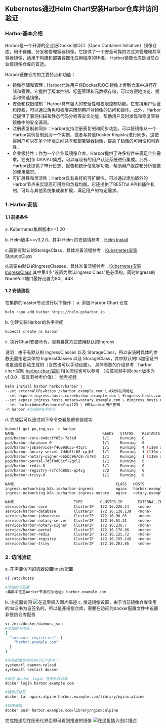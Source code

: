 ## Kubernetes通过Helm Chart安装Harbor仓库并访问验证
### Harbor基本介绍
Harbor是一个开源的企业级Docker和OCI（Open Container Initiative）镜像仓库，用于存储、分发和管理容器镜像。它提供了一个安全可靠的方式来管理和共享容器镜像，适用于构建和部署容器化应用程序的环境。
Harbor镜像仓库是当前企业级镜像仓库的首选。

Harbor镜像仓库的主要特点和功能：

 - 镜像存储和管理：Harbor允许用户将Docker和OCI镜像上传到仓库中进行存储和管理。它提供了版本控制、标签管理和元数据存储，可以方便地浏览、搜索和筛选镜像。
 - 安全和权限控制：Harbor具有强大的安全性和权限控制功能。它支持用户认证和授权，可以通过角色和权限来限制用户对镜像的访问和操作。此外，Harbor还提供了漏洞扫描和静态代码分析等安全功能，帮助用户及时发现和修复容器镜像中的安全漏洞。
 - 注册表复制和同步：Harbor支持注册表复制和同步功能，可以将镜像从一个Harbor实例复制到另一个实例，或者与其他Docker Registry进行同步。这使得用户可以在多个环境之间共享和部署容器镜像，提高了镜像的可用性和可靠性。
 - 企业级特性：作为一个企业级镜像仓库，Harbor提供了许多特性来满足企业需求。它支持LDAP/AD集成，可以与现有的用户认证系统进行集成。此外，Harbor还提供了审计日志、报告和统计信息等功能，帮助用户跟踪和分析镜像的使用情况。
 - 可扩展性和灵活性：Harbor具有良好的可扩展性，可以通过添加额外的Harbor节点来实现高可用性和负载均衡。它还提供了RESTful API和插件机制，可以与其他系统集成和扩展，满足用户的特定需求。

### 1. Harbor安装
#### 1.1 前提条件
a. Kubernetes集群版本>=1.20

b. Helm版本>=v3.2.0，其中 Helm 的安装请参考：[Helm Install](https://helm.sh/docs/intro/install/)

c.需要有默认的StorageClass，具体准备流程参考：[Kubernetes安装StorageClass](https://blog.csdn.net/weixin_46660849/article/details/130881771)

d.需要由默认的IngressClasses，具体准备流程参考：[Kubernetes安装IngressClass](https://blog.csdn.net/weixin_46660849/article/details/130904799) 其中第4步“设置为默认Ingress Class”是必须的，同时Ingress的NodePort端口最好设置为80、443
#### 1.2 安装流程
在集群的master节点进行以下操作：
a. 添加 Harbor Chart 仓库
```bash
helm repo add harbor https://helm.goharbor.io 
```
b. 创建安装Harbor的名字空间
```bash
kubectl create ns harbor
```
c. 执行Chart安装命令，服务暴露方式使用默认的Ingress

说明：由于有默认的 IngressClasses 以及 StorageClass，所以安装时具体的参数无需指定具体的 IngressClasses 以及 StorageClass，其中默认的tls加密证书也是流程自动生成的（当然也可以手动设置）。
具体参数的介绍参考：harbor chart官网
[harbor chart官网](https://artifacthub.io/packages/helm/harbor/harbor) 
相关流程也可以参考 （注意视频中的chart版本为v1.0.0，仅具有参考价值）： 
[参考视频](https://www.bilibili.com/video/BV14S4y1J7Td/?spm_id_from=333.337.search-card.all.click&vd_source=c29814fb5a844335f87ca53d3cfb0ac5) 
```bash
helm install harbor harbor/harbor \
--set externalURL=https://harbor.example.com \ #对外访问地址
--set expose.ingress.hosts.core=harbor.example.com \ #ingress.hosts.core地址，要和externalURL后的域名一致
--set expose.ingress.hosts.notary=notary.example.com \ #ingress.hosts.notary地址
--set harborAdminPassword=Yiqi123 \ #默认admin用户密码
-n harbor #安装的名字空间
```
d. 完成后可以通过如下命令查看是都安装成功
```bash
kubectl get po,ing,svc -n harbor
NAME                                        READY   STATUS    RESTARTS       AGE
pod/harbor-core-84dccff85b-7qlkd            1/1     Running   0              120m
pod/harbor-database-0                       1/1     Running   0              120m
pod/harbor-jobservice-f4689d655-4tqrc       1/1     Running   4 (119m ago)   120m
pod/harbor-notary-server-7d4b6ff68-xpjb5    1/1     Running   1 (119m ago)   120m
pod/harbor-notary-signer-665bc967c8-7x79d   1/1     Running   1 (119m ago)   120m
pod/harbor-portal-7d5f8d86cf-2qxl2          1/1     Running   0              120m
pod/harbor-redis-0                          1/1     Running   0              120m
pod/harbor-registry-75fcfd8b8c-qz4vg        2/2     Running   0              120m
pod/harbor-trivy-0                          1/1     Running   0              120m

NAME                                              CLASS   HOSTS                ADDRESS        PORTS     AGE
ingress.networking.k8s.io/harbor-ingress          nginx   harbor.example.com   172.16.80.22   80, 443   120m
ingress.networking.k8s.io/harbor-ingress-notary   nginx   notary.example.com   172.16.80.22   80, 443   120m

NAME                           TYPE        CLUSTER-IP       EXTERNAL-IP   PORT(S)             AGE
service/harbor-core            ClusterIP   172.16.226.24    <none>        80/TCP              120m
service/harbor-database        ClusterIP   172.16.138.139   <none>        5432/TCP            120m
service/harbor-jobservice      ClusterIP   172.16.90.83     <none>        80/TCP              120m
service/harbor-notary-server   ClusterIP   172.16.51.31     <none>        4443/TCP            120m
service/harbor-notary-signer   ClusterIP   172.16.238.7     <none>        7899/TCP            120m
service/harbor-portal          ClusterIP   172.16.178.86    <none>        80/TCP              120m
service/harbor-redis           ClusterIP   172.16.125.72    <none>        6379/TCP            120m
service/harbor-registry        ClusterIP   172.16.155.145   <none>        5000/TCP,8080/TCP   120m
service/harbor-trivy           ClusterIP   172.16.201.86    <none>        8080/TCP            120m
```
### 2. 访问验证
a. 在需要访问的机器设置hosts配置
```bash
vi /etc/hosts

#添加如下配置
<集群中任意Worker节点的Ip地址> harbor.example.com
```

b. 浏览器访问
![在这里插入图片描述](https://img-blog.csdnimg.cn/75bd150288e44de49e17a6c627b2d732.png)
c. 推送镜像设置，由于当前镜像仓库使用的tls证书为自签名的，所以是非授信仓库，需要在访问的docker配置文件中设置非授信仓库配置
```bash
vi /etc/docker/daemon.json
#添加如下内容：
{
  "insecure-registries": [
    "harbor.example.com"
  ]
}

#写完配置文件后执行以下命令：
systemctl daemon-reload
systemctl restart docker

#通过 docker login 登录私有仓库
docker login harbor.example.com

#镜像打标签
docker tar nginx:alpine harbor.example.com/library/nginx:alpine

#镜像推送
docker push harbor.example.com/library/nginx:alpine
```
完成推送后在图形化界面即可看到推送的镜像
![在这里插入图片描述](https://img-blog.csdnimg.cn/fe7f46e6722743d788c8edc8477b9ea7.png)
